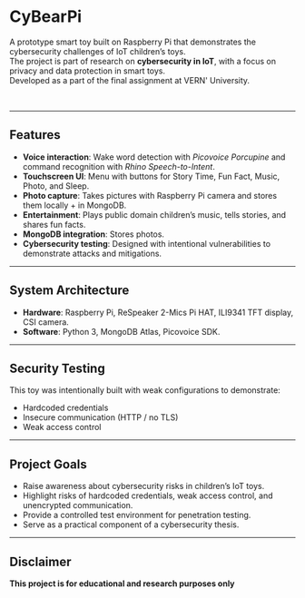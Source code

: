 # CyBearPi
A prototype smart toy built on Raspberry Pi that demonstrates the cybersecurity challenges of IoT children’s toys.  
The project is part of research on **cybersecurity in IoT**, with a focus on privacy and data protection in smart toys.  
Developed as a part of the final assignment at VERN' University.


<img src="https://github.com/user-attachments/files/22127572/medo_f.bmp" alt="">
<img src="https://github.com/user-attachments/assets/85162717-4891-463d-bcb6-38f6355f742d" alt="">

---

## Features
- **Voice interaction**: Wake word detection with *Picovoice Porcupine* and command recognition with *Rhino Speech-to-Intent*.  
- **Touchscreen UI**: Menu with buttons for Story Time, Fun Fact, Music, Photo, and Sleep.  
- **Photo capture**: Takes pictures with Raspberry Pi camera and stores them locally + in MongoDB.  
- **Entertainment**: Plays public domain children’s music, tells stories, and shares fun facts.  
- **MongoDB integration**: Stores photos.  
- **Cybersecurity testing**: Designed with intentional vulnerabilities to demonstrate attacks and mitigations.  

---

## System Architecture
- **Hardware**: Raspberry Pi, ReSpeaker 2-Mics Pi HAT, ILI9341 TFT display, CSI camera.  
- **Software**: Python 3, MongoDB Atlas, Picovoice SDK.   

---

## Security Testing
This toy was intentionally built with weak configurations to demonstrate:
- Hardcoded credentials
- Insecure communication (HTTP / no TLS)
- Weak access control

---

## Project Goals
- Raise awareness about cybersecurity risks in children’s IoT toys.
- Highlight risks of hardcoded credentials, weak access control, and unencrypted communication.
- Provide a controlled test environment for penetration testing.
- Serve as a practical component of a cybersecurity thesis.

---

## Disclaimer
**This project is for educational and research purposes only**
